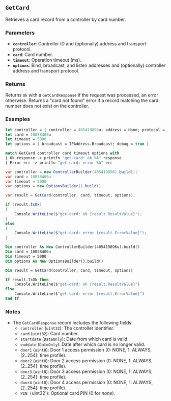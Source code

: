 ## `GetCard`

Retrieves a card record from a controller by card number.

### Parameters
- **`controller`**: Controller ID and (optionally) address and transport protocol.
- **`card`**: Card number.
- **`timeout`**: Operation timeout (ms).
- **`options`**: Bind, broadcast, and listen addresses and (optionally) controller address and transport protocol.

### Returns
Returns `Ok` with a `GetCardResponse` if the request was processed, an error otherwise. Returns
a "card not found" error if a record matching the card number does not exist on the controller.

### Examples

```fsharp
let controller = { controller = 405419896u; address = None; protocol = None }
let card = 10058400u
let timeout = 5000
let options = { broadcast = IPAddress.Broadcast; debug = true }

match GetCard controller card timeout options with
| Ok response -> printfn "get-card: ok %A" response
| Error err -> printfn "get-card: error %A" err
```

```csharp
var controller = new ControllerBuilder(405419896).build();
var card = 10058400u
var timeout = 5000
var options = new OptionsBuilder().build();

var result = GetCard(controller, card, timeout, options);

if (result.IsOk)
{
    Console.WriteLine($"get-card: ok {result.ResultValue}");
}
else
{
    Console.WriteLine($"get-card: error {result.ErrorValue}");
}
```

```vb
Dim controller As New ControllerBuilder(405419896u).build()
Dim card = 10058400u
Dim timeout = 5000
Dim options As New OptionsBuilder().build()

Dim result = GetCard(controller, card, timeout, options)

If result.IsOk Then
    Console.WriteLine($"get-card: ok {result.ResultValue}")
Else
    Console.WriteLine($"get-card: error {result.ErrorValue}")
End If
```

### Notes
- The `GetCardResponse` record includes the following fields:
  - `controller` (`uint32`): The controller identifier.
  - `card` (`uint32`): Card number.
  - `startdate` (`DateOnly`): Date from which card is valid.
  - `enddate` (`DateOnly`): Date after which card is no longer valid.
  - `door1` (`uint8`): Door 1 access permission (0: NONE, 1: ALWAYS, [2..254]: time profile).
  - `door2` (`uint8`): Door 2 access permission (0: NONE, 1: ALWAYS, [2..254]: time profile).
  - `door3` (`uint8`): Door 3 access permission (0: NONE, 1: ALWAYS, [2..254]: time profile).
  - `door4` (`uint8`): Door 4 access permission (0: NONE, 1: ALWAYS, [2..254]: time profile).
  - `PIN (`uint32`): Optional card PIN (0 for _none_).


